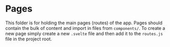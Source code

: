 # Pages 

This folder is for holding the main pages (routes) of the app. Pages should contain the bulk of content and import in files from `components/`. To create a new page simply create a new `.svelte` file and then add it to the `routes.js` file in the project root. 